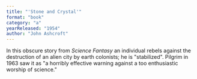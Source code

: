 ```yaml
---
title: "'Stone and Crystal'"
format: "book"
category: "a"
yearReleased: "1954"
author: "John Ashcroft"
---
```

In this obscure story from <em>Science Fantasy</em> an  individual rebels against the destruction of an alien city by earth colonists;  he is "stabilized". Pilgrim in 1963 saw it as "a horribly effective warning  against a too enthusiastic worship of science."
 
